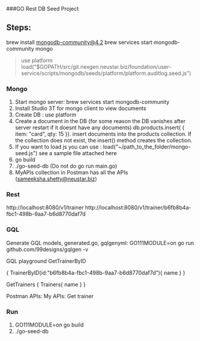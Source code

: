 ###GO Rest DB Seed Project

## Steps:
brew install mongodb-community@4.2
brew services start mongodb-community
mongo
> use platform
> load("$GOPATH/src/git.nexgen.neustar.biz/foundation/user-service/scripts/mongodb/seeds/platform/platform.auditlog.seed.js")

### Mongo
1. 	Start mongo server: brew services start mongodb-community
2. Install Studio 3T for mongo client to view documents
3. Create DB : use platform
4. Create a document in the DB (for some reason the DB vanishes after server restart if it doesnt have any documents) db.products.insert( { item: "card", qty: 15 }).  insert documents into the products collection. If the collection does not exist, the insert() method creates the collection.
5. If you want to load js you can use : load("~/path_to_the_folder/mongo-seed.js") see a sample file attached here
6. go build 
7. ./go-seed-db (Do not do go run main.go)
8. MyAPIs collection in Postman has all the APIs (sameeksha.shetty@neustar.biz)

### Rest
http://localhost:8080/v1/trainer
http://localhost:8080/v1/trainer/b6fb8b4a-fbc1-498b-9aa7-b6d8770daf7d

### GQL
Generate GQL models, generated.go, gqlgenyml:
GO111MODULE=on go run github.com/99designs/gqlgen -v

GQL playground
GetTrainerByID

{
	TrainerByID(id:"b6fb8b4a-fbc1-498b-9aa7-b6d8770daf7d"){
    name
  }
}

GetTrainers
{
	Trainers{
    name
  }
}

Postman APIs:
My APIs: Get trainer

### Run
1. GO111MODULE=on go build
2. ./go-seed-db